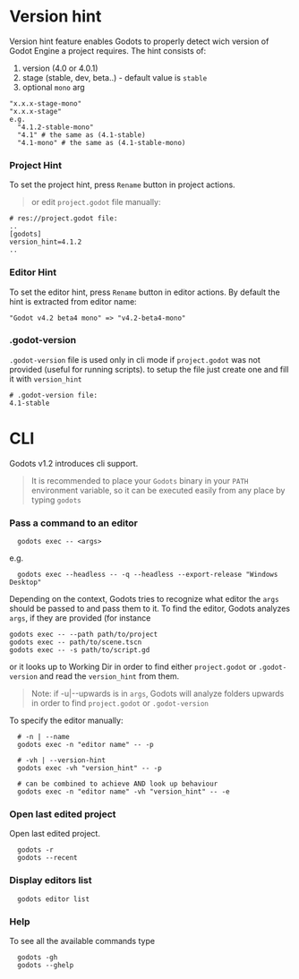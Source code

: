 # Version hint
Version hint feature enables Godots to properly detect wich version of Godot Engine a project requires. 
The hint consists of:
1) version (4.0 or 4.0.1)
2) stage (stable, dev, beta..) - default value is `stable`
3) optional `mono` arg

```gdscript
"x.x.x-stage-mono"
"x.x.x-stage"
e.g.
  "4.1.2-stable-mono"
  "4.1" # the same as (4.1-stable)
  "4.1-mono" # the same as (4.1-stable-mono)
```

### Project Hint
To set the project hint, press `Rename` button in project actions.

>or edit `project.godot` file manually:
```.tscn
# res://project.godot file:
..
[godots]
version_hint=4.1.2
..
```

### Editor Hint
To set the editor hint, press `Rename` button in editor actions.
By default the hint is extracted from editor name:
```gdscript
"Godot v4.2 beta4 mono" => "v4.2-beta4-mono"
```

### .godot-version
`.godot-version` file is used only in cli mode if `project.godot` was not provided (useful for running scripts).
to setup the file just create one and fill it with `version_hint`
```
# .godot-version file:
4.1-stable
```


# CLI

Godots v1.2 introduces cli support. 

> It is recommended to place your `Godots` binary in your `PATH` environment variable, so it can be executed easily from any place by typing `godots`


### Pass a command to an editor
```
  godots exec -- <args>
```
e.g.
```
  godots exec --headless -- -q --headless --export-release "Windows Desktop"
```
Depending on the context, Godots tries to recognize what editor the `args` should be passed to and pass them to it. 
To find the editor, Godots analyzes `args`, if they are provided (for instance 
```
godots exec -- --path path/to/project
godots exec -- path/to/scene.tscn
godots exec -- -s path/to/script.gd
```
or it looks up to Working Dir in order to find either `project.godot` or `.godot-version` and read the `version_hint` from them.
> Note: if -u|--upwards is in `args`, Godots will analyze folders upwards in order to find `project.godot` or `.godot-version`

To specify the editor manually:
```
  # -n | --name
  godots exec -n "editor name" -- -p

  # -vh | --version-hint
  godots exec -vh "version_hint" -- -p

  # can be combined to achieve AND look up behaviour
  godots exec -n "editor name" -vh "version_hint" -- -e
```


### Open last edited project
Open last edited project.
```
  godots -r
  godots --recent
```


### Display editors list
```
  godots editor list
```


### Help
To see all the available commands type
```
  godots -gh
  godots --ghelp
```
